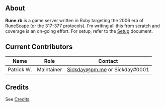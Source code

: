 ## About

**Rune.rb** is a game server written in Ruby targeting the 2006 era of RuneScape (or the 317-377 protocols). I'm writing all this from scratch and coverage is an on-going effort. For setup, refer to the [Setup](docs/Setup.md) document.

## Current Contributors

| Name | Role | Contact |
| ----------- | ---- | ------- |
| Patrick W. | Maintainer | Sickday@pm.me or Sickday#0001 |

## Credits

See [Credits](docs/Credits.md).

